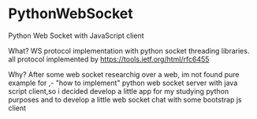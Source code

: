 # PythonWebSocket
Python Web Socket with JavaScript client

What?
WS protocol implementation with python socket threading libraries.
all protocol implemented by https://tools.ietf.org/html/rfc6455

Why?
After some web socket researchig over a web, im not found pure example for ,- "how to implement" python web socket server with java script client,so i decided develop a little  app for my studying python purposes and to develop a  little web socket chat with some bootstrap js client
